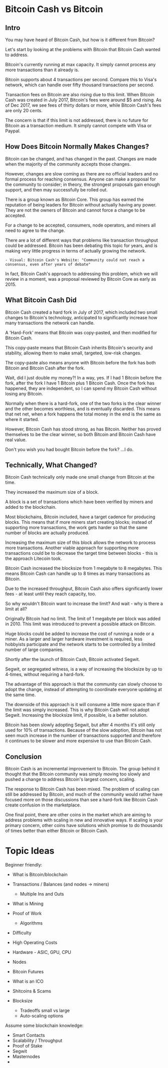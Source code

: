 # Bitcoin Cash vs Bitcoin

## Intro

You may have heard of Bitcoin Cash, but how is it different from Bitcoin?

Let's start by looking at the problems with Bitcoin that Bitcoin Cash wanted to address.

Bitcoin's currently running at max capacity. It simply cannot process any more transactions than it already is.  

Bitcoin supports about 4 transactions per second.  Compare this to Visa's network, which can handle over fifty thousand transactions per second. 

Transaction fees on Bitcoin are also rising due to this limit.  When Bitcoin Cash was created in July 2017, Bitcoin's fees were around $5 and rising.  As of Dec 2017, we see fees of thirty dollars or more, while Bitcoin Cash's fees are only 20 cents.

The concern is that if this limit is not addressed, there is no future for Bitcoin as a transaction medium.  It simply cannot compete with Visa or Paypal.

## How Does Bitcoin Normally Makes Changes?

Bitcoin can be changed, and has changed in the past.  Changes are made when the majority of the community accepts those changes. 

However, changes are slow coming as there are no official leaders and no formal process for reaching consensus.  Anyone can make a proposal for the community to consider; in theory, the strongest proposals gain enough support, and then may successfully be rolled out. 

There is a group known as Bitcoin Core.  This group has earned the reputation of being leaders for Bitcoin without actually having any power.  They are not the owners of Bitcoin and cannot force a change to be accepted.

For a change to be accepted, consumers, node operators, and miners all need to agree to the change.

There are a lot of different ways that problems like transaction throughput could be addressed. Bitcoin has been debating this topic for years, and is making very little progress in terms of actually growing the network.

    - Visual: Bitcoin Cash's Website: "Community could not reach a consensus, even after years of debate"

In fact, Bitcoin Cash's approach to addressing this problem, which we will review in a moment, was a proposal reviewed by Bitcoin Core as early as 2015.

## What Bitcoin Cash Did 

Bitcoin Cash created a hard fork in July of 2017, which included two small changes to Bitcoin's technology, anticipated to significantly increase how many transactions the network can handle.

A 'Hard-Fork' means that Bitcoin was copy-pasted, and then modified for Bitcoin Cash.  

This copy-paste means that Bitcoin Cash inherits Bitcoin's security and stability, allowing them to make small, targeted, low-risk changes.

The copy-paste also means anyone with Bitcoin before the fork has both Bitcoin and Bitcoin Cash after the fork.

Wait, did I just double my money?!  In a way, yes.  If I had 1 Bitcoin before the fork, after the fork I have 1 Bitcoin plus 1 Bitcoin Cash. Once the fork has happened, they are independent, so I can spend my Bitcoin Cash without losing any Bitcoin.

Normally when there is a hard-fork, one of the two forks is the clear winner and the other becomes worthless, and is eventually discarded.  This means that net net, when a fork happens the total money in the end is the same as where it started.

However, Bitcoin Cash has stood strong, as has Bitcoin.  Neither has proved themselves to be the clear winner, so both Bitcoin and Bitcoin Cash have real value.

Don't you wish you had bought Bitcoin before the fork?
...I do.

## Technically, What Changed?

Bitcoin Cash technically only made one small change from Bitcoin at the time.

They increased the maximum size of a block.

A block is a set of transactions which have been verified by miners and added to the blockchain.  

Most blockchains, Bitcoin included, have a target cadence for producing blocks.  This means that if more miners start creating blocks; instead of supporting more transactions, the work gets harder so that the same number of blocks are actually produced.

Increasing the maximum size of this block allows the network to process more transactions.  Another viable approach for supporting more transactions could be to decrease the target time between blocks - this is the approach Litecoin took.

Bitcoin Cash increased the blocksize from 1 megabyte to 8 megabytes.  This means Bitcoin Cash can handle up to 8 times as many transactions as Bitcoin.  

Due to the increased throughput, Bitcoin Cash also offers significantly lower fees - at least until they reach capacity, too.

So why wouldn't Bitcoin want to increase the limit?  And wait - why is there a limit at all?

Originally Bitcoin had no limit.  The limit of 1 megabyte per block was added in 2010.  This limit was introduced to prevent a possible attack on Bitcoin.

Huge blocks could be added to increase the cost of running a node or a miner.  As a larger and larger hardware investment is required, less hobbyists participate and the network starts to be controlled by a limited number of large companies.  

Shortly after the launch of Bitcoin Cash, Bitcoin activated Segwit.  

Segwit, or segregated witness, is a way of increasing the blocksize by up to 4-times, without requiring a hard-fork. 

The advantage of this approach is that the community can slowly choose to adopt the change, instead of attempting to coordinate everyone updating at the same time.

The downside of this approach is it will consume a little more space than if the limit was simply increased.  This is why Bitcoin Cash will not adopt Segwit. Increasing the blocksize limit, if possible, is a better solution.

Bitcoin has been slowly adopting Segwit, but after 4 months it's still only used for 10% of transactions. Because of the slow adoption, Bitcoin has not seen much increase in the number of transactions supported and therefore it continues to be slower and more expensive to use than Bitcoin Cash.

## Conclusion

Bitcoin Cash is an incremental improvement to Bitcoin.  The group behind it thought that the Bitcoin community was simply moving too slowly and pushed a change to address Bitcoin's largest concern, scaling.

The response to Bitcoin Cash has been mixed.  The problem of scaling can still be addressed by Bitcoin, and much of the community would rather have focused more on those discussions than see a hard-fork like Bitcoin Cash create confusion in the marketplace.

One final point, there are other coins in the market which are aiming to address problems with scaling in new and innovative ways.  If scaling is your primary concern, other coins have solutions which promise to do thousands of times better than either Bitcoin or Bitcoin Cash.




















# Topic Ideas

Beginner friendly:

 - What is Bitcoin/blockchain

 - Transactions / Balances (and nodes -> miners)
    - Multiple Ins and Outs

 - What is Mining
 - Proof of Work
    - Algorithms
 - Difficulty
 - High Operating Costs 
 - Hardware - ASIC, GPU, CPU

 - Nodes 

 - Bitcoin Futures

 - What is an ICO

 - Shitcoins & Scams

 - Blocksize
   - Tradeoffs small vs large
   - Auto-scaling options

Assume some blockchain knowledge:

 - Smart Contacts 
 - Scalability / Throughput
 - Proof of Stake
 - Segwit
 - Masternodes
 - 


